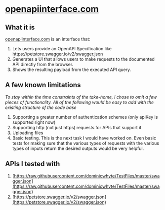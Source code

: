 # [openapiinterface.com](https://openapiinterface.com)

## What it is
[openapiinterface.com](https://openapiinterface.com) is an interface that: 
1. Lets users provide an OpenAPI Specification like https://petstore.swagger.io/v2/swagger.json
2. Generates a UI that allows users to make requests to the documented API directly from the browser.
3. Shows the resulting payload from the executed API query.

## A few known limitations
*To stay within the time constraints of the take-home, I chose to omit a few pieces of functionality. All of the following would be easy to add with the existing structure of the code base*
1. Supporting a greater number of authentication schemes (only apiKey is supported right now)
2. Supporting http (not just https) requests for APIs that support it
3. Uploading files
4. Basic testing. This is the next task I would have worked on. Even basic tests for making sure that the various types of requests with the various types of inputs return the desired outputs would be very helpful.

## APIs I tested with
1. [https://raw.githubusercontent.com/dominicwhyte/TestFiles/master/swagger.json](https://raw.githubusercontent.com/dominicwhyte/TestFiles/master/swagger.json)
2. [https://petstore.swagger.io/v2/swagger.json](https://petstore.swagger.io/v2/swagger.json)
